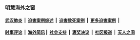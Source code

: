 
### 明慧海外之窗

####  [武汉肺炎](indexes/365.md?t=07041200) &nbsp;|&nbsp;  [迫害案例综述](indexes/328.md?t=07041200) &nbsp;|&nbsp; [迫害致死案例](indexes/277.md?t=07041200)  &nbsp;|&nbsp; [更多迫害案例](indexes/81.md?t=07041200)  &nbsp;|&nbsp; 
####  [时事评论](indexes/19.md?t=07041200) &nbsp;|&nbsp; [海外简讯](indexes/245.md?t=07041200)&nbsp;|&nbsp;  [社会支持](indexes/140.md?t=07041200) &nbsp;|&nbsp; [褒奖决议](indexes/282.md?t=07041200) &nbsp;|&nbsp; [社区报道](indexes/91.md?t=07041200)  &nbsp;|&nbsp; [天人之间](indexes/78.md?t=07041200) 

